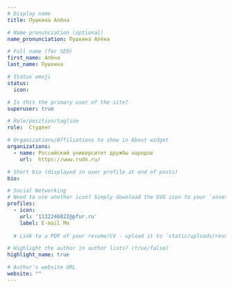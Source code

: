 ```yaml
---
# Display name
title: Пушкина Алёна

# Name pronunciation (optional)
name_pronunciation: Пушкина Алёна

# Full name (for SEO)
first_name: Алёна
last_name: Пушкина

# Status emoji
status:
  icon:  

# Is this the primary user of the site?
superuser: true

# Role/position/tagline
role:  Студент

# Organizations/Affiliations to show in About widget
organizations:
  - name: Российский университет дружбы народов
    url:  https://www.rudn.ru/

# Short bio (displayed in user profile at end of posts)
bio: 

# Social Networking
# Need to use another icon? Simply download the SVG icon to your `assets/media/icons/` folder.
profiles:
  - icon:  
    url: '1132246822@pfur.ru'
    label: E-mail Me
   
  # Link to a PDF of your resume/CV - upload it to `static/uploads/resume.pdf`

# Highlight the author in author lists? (true/false)
highlight_name: true

# Author's website URL
website: ""
---
```

